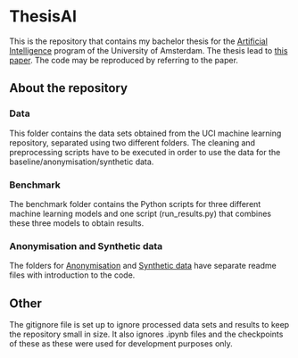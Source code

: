 # ThesisAI
This is the repository that contains my bachelor thesis for the [Artificial Intelligence](https://www.uva.nl/programmas/bachelors/kunstmatige-intelligentie/kunstmatige-intelligentie.html) program of the University of Amsterdam. The thesis lead to [this paper](https://scripties.uba.uva.nl/search?id=728986). The code may be reproduced by referring to the paper.

## About the repository
### Data
This folder contains the data sets obtained from the UCI machine learning repository, separated using two different folders.
The cleaning and preprocessing scripts have to be executed in order to use the data for the baseline/anonymisation/synthetic data. 

### Benchmark
The benchmark folder contains the Python scripts for three different machine learning models and one script (run_results.py) that combines these three models to obtain results. 

### Anonymisation and Synthetic data
The folders for [Anonymisation](https://github.com/PepijndeReus/ThesisAI/tree/main/Anonymisation) and [Synthetic data](https://github.com/PepijndeReus/ThesisAI/tree/main/Synthetic_data) have separate readme files with introduction to the code.

## Other
The gitignore file is set up to ignore processed data sets and results to keep the repository small in size. It also ignores .ipynb files and the checkpoints of these as these were used for development purposes only.
